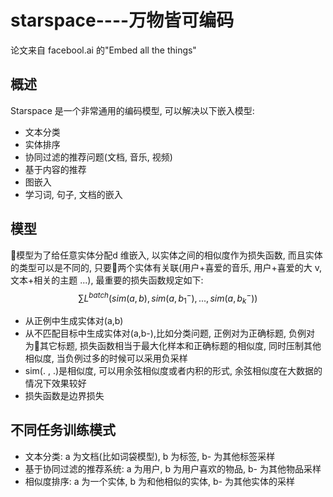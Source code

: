 # starspace----万物皆可编码

论文来自 facebool.ai 的"Embed all the things"

## 概述
Starspace 是一个非常通用的编码模型, 可以解决以下嵌入模型:
- 文本分类
- 实体排序
- 协同过滤的推荐问题(文档, 音乐, 视频)
- 基于内容的推荐
- 图嵌入
- 学习词, 句子, 文档的嵌入
  
## 模型
模型为了给任意实体分配d 维嵌入, 以实体之间的相似度作为损失函数, 而且实体的类型可以是不同的, 只要两个实体有关联(用户+喜爱的音乐, 用户+喜爱的大 v, 文本+相关的主题 ...), 最重要的损失函数规定如下:
$$\sum L^{batch}(sim(a,b), sim(a,b^-_1),...,sim(a,b^-_k))$$
- 从正例中生成实体对(a,b)
- 从不匹配目标中生成实体对(a,b-),比如分类问题, 正例对为正确标题, 负例对为其它标题, 损失函数相当于最大化样本和正确标题的相似度, 同时压制其他相似度, 当负例过多的时候可以采用负采样
- sim(. , .)是相似度, 可以用余弦相似度或者内积的形式, 余弦相似度在大数据的情况下效果较好
- 损失函数是边界损失

## 不同任务训练模式
- 文本分类: a 为文档(比如词袋模型), b 为标签, b- 为其他标签采样
- 基于协同过滤的推荐系统: a 为用户, b 为用户喜欢的物品, b- 为其他物品采样
- 相似度排序: a 为一个实体, b 为和他相似的实体, b- 为其他实体的采样
